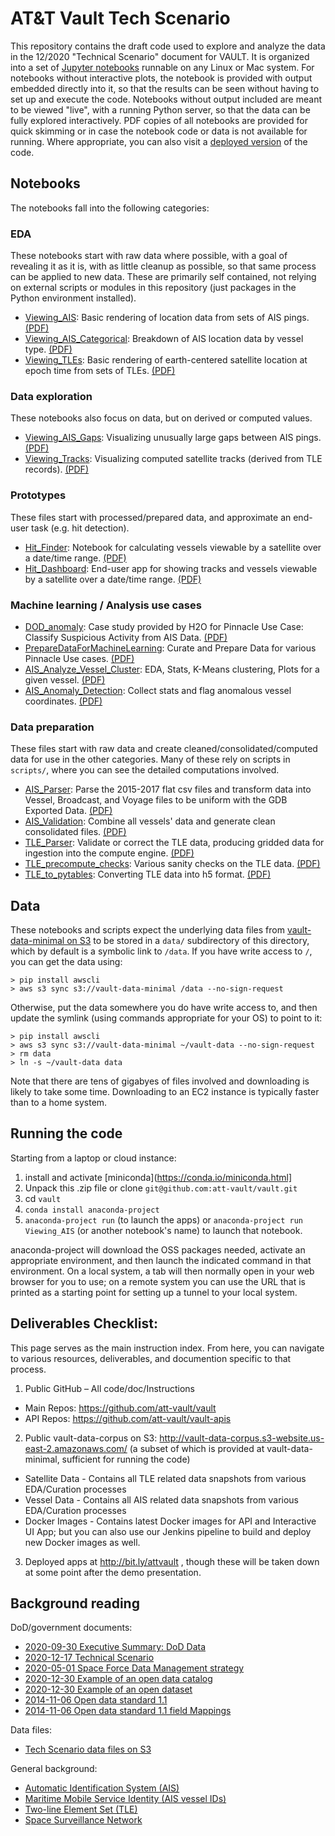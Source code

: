 # AT&T Vault Tech Scenario

This repository contains the draft code used to explore and analyze the data in the 12/2020 "Technical Scenario" document for VAULT. It is organized into a set of [Jupyter notebooks](https://jupyter.org) runnable on any Linux or Mac system. For notebooks without interactive plots, the notebook is provided with output embedded directly into it, so that the results can be seen without having to set up and execute the code. Notebooks without output included are meant to be viewed "live", with a running Python server, so that the data can be fully explored interactively. PDF copies of all notebooks are provided for quick skimming or in case the notebook code or data is not available for running. Where appropriate, you can also visit a [deployed version](http://bit.ly/attvault) of the code.

## Notebooks

The notebooks fall into the following categories:

### EDA

These notebooks start with raw data where possible, with a goal of revealing it as it is, with as little cleanup as possible, so that same process can be applied to new data. These are primarily self contained, not relying on external scripts or modules in this repository (just packages in the Python environment installed).

- [Viewing_AIS](Viewing_AIS.ipynb): Basic rendering of location data from sets of AIS pings. [(PDF)](doc/Viewing_AIS.pdf)
- [Viewing_AIS_Categorical](Viewing_AIS_Categorical.ipynb): Breakdown of AIS location data by vessel type. [(PDF)](doc/Viewing_AIS_Categorical.pdf)
- [Viewing_TLEs](Viewing_TLEs.ipynb): Basic rendering of earth-centered satellite location at epoch time from sets of TLEs. [(PDF)](doc/Viewing_TLEs.pdf)

### Data exploration

These notebooks also focus on data, but on derived or computed values.

- [Viewing_AIS_Gaps](Viewing_AIS_Gaps.ipynb): Visualizing unusually large gaps between AIS pings. [(PDF)](doc/Viewing_AIS_Gaps.pdf)
- [Viewing_Tracks](Viewing_Tracks.ipynb): Visualizing computed satellite tracks (derived from TLE records). [(PDF)](doc/Viewing_Tracks.pdf)

### Prototypes

These files start with processed/prepared data, and approximate an end-user task (e.g. hit detection).

- [Hit_Finder](Hit_Finder.ipynb): Notebook for calculating vessels viewable by a satellite over a date/time range. [(PDF)](doc/Hit_Finder.pdf)
- [Hit_Dashboard](Hit_Dashboard.ipynb): End-user app for showing tracks and vessels viewable by a satellite over a date/time range. [(PDF)](doc/Hit_Dashboard.pdf)

### Machine learning / Analysis use cases

- [DOD_anomaly](DOD_anomaly.ipynb): Case study provided by H2O for Pinnacle Use Case: Classify Suspicious Activity from AIS Data. [(PDF)](doc/DOD_anomaly.pdf)
- [PrepareDataForMachineLearning](PrepareDataForMachineLearning.ipynb): Curate and Prepare Data for various Pinnacle Use cases. [(PDF)](doc/PrepareDataForMachineLearning.pdf)
- [AIS_Analyze_Vessel_Cluster](AIS_Analyze_Vessel_Cluster.ipynb): EDA, Stats, K-Means clustering, Plots for a given vessel. [(PDF)](doc/AIS_Analyze_Vessel_Cluster.pdf)
- [AIS_Anomaly_Detection](AIS_Anomaly_Detection.ipynb): Collect stats and flag anomalous vessel coordinates. [(PDF)](doc/AIS_Anomaly_Detection.pdf)


### Data preparation

These files start with raw data and create cleaned/consolidated/computed data for use in the other categories. Many of these rely on scripts in `scripts/`, where you can see the detailed computations involved.

- [AIS_Parser](AIS_Parser.ipynb): Parse the 2015-2017 flat csv files and transform data into Vessel, Broadcast, and Voyage files to be uniform with the GDB Exported Data. [(PDF)](AIS_Parser.ipynb)
- [AIS_Validation](AIS_Validation.ipynb): Combine all vessels' data and generate clean consolidated files. [(PDF)](AIS_Validation.ipynb)
- [TLE_Parser](TLE_Parser.ipynb):  Validate or correct the TLE data, producing gridded data for ingestion into the compute engine. [(PDF)](TLE_Parser.ipynb)
- [TLE_precompute_checks](TLE_precompute_checks.ipynb): Various sanity checks on the TLE data. [(PDF)](TLE_precompute_checks.ipynb)
- [TLE_to_pytables](TLE_to_pytables.ipynb): Converting TLE data into h5 format. [(PDF)](TLE_to_pytables.ipynb)

## Data

These notebooks and scripts expect the underlying data files from [vault-data-minimal on S3](http://vault-data-minimal.s3-website.us-east-2.amazonaws.com/) to be stored in a `data/` subdirectory of this directory, which by default is a symbolic link to `/data`. If you have write access to `/`, you can get the data using:

```
> pip install awscli
> aws s3 sync s3://vault-data-minimal /data --no-sign-request
```

Otherwise, put the data somewhere you do have write access to, and then update the symlink (using commands appropriate for your OS) to point to it:

```
> pip install awscli
> aws s3 sync s3://vault-data-minimal ~/vault-data --no-sign-request
> rm data
> ln -s ~/vault-data data
```

Note that there are tens of gigabyes of files involved and downloading is likely to take some time. Downloading to an EC2 instance is typically faster than to a home system.

## Running the code

Starting from a laptop or cloud instance:
1. install and activate [miniconda](https://conda.io/miniconda.html]
2. Unpack this .zip file or clone `git@github.com:att-vault/vault.git`
3. cd `vault`
4. `conda install anaconda-project`
5. `anaconda-project run` (to launch the apps) or `anaconda-project run Viewing_AIS` (or another notebook's name) to launch that notebook.

anaconda-project will download the OSS packages needed, activate an appropriate environment, and then launch the indicated command in that environment. On a local system, a tab will then normally open in your web browser for you to use; on a remote system you can use the URL that is printed as a starting point for setting up a tunnel to your local system.

## Deliverables Checklist:

This page serves as the main instruction index. From here, you can navigate to various resources, deliverables, and documention specific to that process.
1. Public GitHub – All code/doc/Instructions
  * Main Repos: https://github.com/att-vault/vault
  * API Repos: https://github.com/att-vault/vault-apis
2. Public vault-data-corpus on S3:  http://vault-data-corpus.s3-website.us-east-2.amazonaws.com/ (a subset of which is provided at vault-data-minimal, sufficient for running the code)
  * Satellite Data - Contains all TLE related data snapshots from various EDA/Curation processes
  * Vessel Data - Contains all AIS related data snapshots from various EDA/Curation processes
  * Docker Images - Contains latest Docker images for API and Interactive UI App; but you can also use our Jenkins pipeline to build and deploy new Docker images as well.
3. Deployed apps at http://bit.ly/attvault , though these will be taken down at some point after the demo presentation.


## Background reading

DoD/government documents:
- [2020-09-30 Executive Summary: DoD Data](https://github.com/att-vault/vault/raw/jlstevens/hit_visualization/Doc/DOD-DATA-STRATEGY%20%26%20Executive%20Summary%2020201013.pdf)
- [2020-12-17 Technical Scenario](https://github.com/att-vault/vault/raw/jlstevens/hit_visualization/Doc/Technical%20Scenario.pdf)
- [2020-05-01 Space Force Data Management strategy](https://www.afcea.org/content/space-force-looks-next-generation-data-management)
- [2020-12-30 Example of an open data catalog](https://catalog.data.gov/dataset?organization=nasa-gov&q=space+force)
- [2020-12-30 Example of an open dataset](https://catalog.data.gov/dataset/near-earth-asteroid-tracking-v1-0)
- [2014-11-06 Open data standard 1.1](https://project-open-data.cio.gov/v1.1/schema)
- [2014-11-06 Open data standard 1.1 field Mappings](https://project-open-data.cio.gov/v1.1/metadata-resources/#field-mappings)

Data files:
- [Tech Scenario data files on S3](https://afdata.s3.us-gov-west-1.amazonaws.com/index.html)

General background:
- [Automatic Identification System (AIS)](https://en.wikipedia.org/wiki/Automatic_identification_system)
- [Maritime Mobile Service Identity (AIS vessel IDs)](https://en.wikipedia.org/wiki/Maritime_Mobile_Service_Identity)
- [Two-line Element Set (TLE)](https://en.wikipedia.org/wiki/Two-line_element_set)
- [Space Surveillance Network](https://en.wikipedia.org/wiki/United_States_Space_Surveillance_Network#Space_Surveillance_Network)
